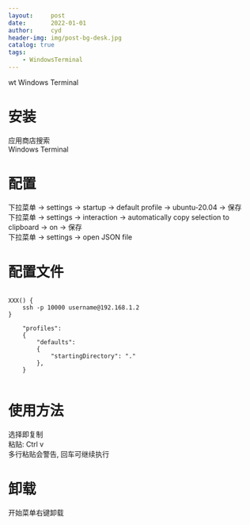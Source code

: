 ```yaml
---
layout:     post
date:       2022-01-01
author:     cyd
header-img: img/post-bg-desk.jpg
catalog: true
tags:
    - WindowsTerminal
---
```



wt
Windows Terminal  

# 安装  

应用商店搜索  
Windows Terminal  

# 配置  

下拉菜单 -> settings  -> startup  -> default profile  -> ubuntu-20.04 -> 保存  
下拉菜单 -> settings  -> interaction  -> automatically copy selection to clipboard  -> on -> 保存  
下拉菜单 -> settings  -> open JSON file  


# 配置文件  

```  

XXX() {  
    ssh -p 10000 username@192.168.1.2  
}  

    "profiles":   
    {  
        "defaults":   
        {  
            "startingDirectory": "."  
        },  
    }  


```  

# 使用方法  

选择即复制  
粘贴: Ctrl v  
多行粘贴会警告, 回车可继续执行  


# 卸载  

开始菜单右键卸载  


